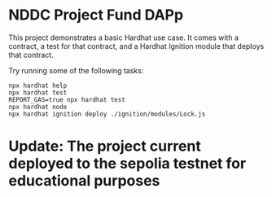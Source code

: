 # NDDC Project Fund DAPp

This project demonstrates a basic Hardhat use case. It comes with a contract, a test for that contract, and a Hardhat Ignition module that deploys that contract.

Try running some of the following tasks:

```shell
npx hardhat help
npx hardhat test
REPORT_GAS=true npx hardhat test
npx hardhat node
npx hardhat ignition deploy ./ignition/modules/Lock.js
```
# Update: The project current deployed to the sepolia testnet for educational purposes

